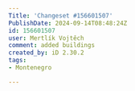 ```yaml
---
Title: 'Changeset #156601507'
PublishDate: 2024-09-14T08:48:24Z
id: 156601507
user: Mertlík Vojtěch
comment: added buildings
created_by: iD 2.30.2
tags:
- Montenegro

---
```

